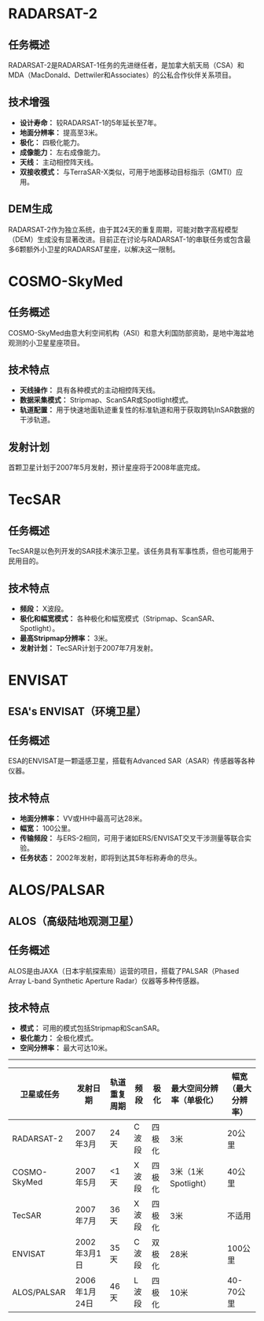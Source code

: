 # RADARSAT-2

## 任务概述
RADARSAT-2是RADARSAT-1任务的先进继任者，是加拿大航天局（CSA）和MDA（MacDonald、Dettwiler和Associates）的公私合作伙伴关系项目。

## 技术增强
- **设计寿命：** 较RADARSAT-1的5年延长至7年。
- **地面分辨率：** 提高至3米。
- **极化：** 四极化能力。
- **成像能力：** 左右成像能力。
- **天线：** 主动相控阵天线。
- **双接收模式：** 与TerraSAR-X类似，可用于地面移动目标指示（GMTI）应用。

## DEM生成
RADARSAT-2作为独立系统，由于其24天的重复周期，可能对数字高程模型（DEM）生成没有显著改进。目前正在讨论与RADARSAT-1的串联任务或包含最多6颗额外小卫星的RADARSAT星座，以解决这一限制。

# COSMO-SkyMed

## 任务概述
COSMO-SkyMed由意大利空间机构（ASI）和意大利国防部资助，是地中海盆地观测的小卫星星座项目。

## 技术特点
- **天线操作：** 具有各种模式的主动相控阵天线。
- **数据采集模式：** Stripmap、ScanSAR或Spotlight模式。
- **轨道配置：** 用于快速地面轨迹重复性的标准轨道和用于获取跨轨InSAR数据的干涉轨道。

## 发射计划
首颗卫星计划于2007年5月发射，预计星座将于2008年底完成。

# TecSAR

## 任务概述
TecSAR是以色列开发的SAR技术演示卫星。该任务具有军事性质，但也可能用于民用目的。

## 技术特点
- **频段：** X波段。
- **极化和幅宽模式：** 各种极化和幅宽模式（Stripmap、ScanSAR、Spotlight）。
- **最高Stripmap分辨率：** 3米。
- **发射计划：** TecSAR计划于2007年7月发射。

# ENVISAT

## ESA's ENVISAT（环境卫星）

## 任务概述
ESA的ENVISAT是一颗遥感卫星，搭载有Advanced SAR（ASAR）传感器等各种仪器。

## 技术特点
- **地面分辨率：** VV或HH中最高可达28米。
- **幅宽：** 100公里。
- **传输频段：** 与ERS-2相同，可用于诸如ERS/ENVISAT交叉干涉测量等联合实验。
- **任务状态：** 2002年发射，即将到达其5年标称寿命的尽头。

# ALOS/PALSAR

## ALOS（高级陆地观测卫星）

## 任务概述
ALOS是由JAXA（日本宇航探索局）运营的项目，搭载了PALSAR（Phased Array L-band Synthetic Aperture Radar）仪器等多种传感器。

## 技术特点
- **模式：** 可用的模式包括Stripmap和ScanSAR。
- **极化能力：** 全极化模式。
- **空间分辨率：** 最大可达10米。


---
| 卫星或任务 | 发射日期 | 轨道重复周期 | 频段 | 极化 | 最大空间分辨率（单极化） | 幅宽（最大分辨率） |
| --- | --- | --- | --- | --- | --- | --- |
| RADARSAT-2 | 2007年3月 | 24天 | C波段 | 四极化 | 3米 | 20公里 |
| COSMO-SkyMed | 2007年5月 | <1天 | X波段 | 四极化 | 3米（1米Spotlight） | 40公里 |
| TecSAR | 2007年7月 | 36天 | X波段 | 四极化 | 3米 | 不适用 |
| ENVISAT | 2002年3月1日 | 35天 | C波段 | 双极化 | 28米 | 100公里 |
| ALOS/PALSAR | 2006年1月24日 | 46天 | L波段 | 四极化 | 10米 | 40-70公里 |

